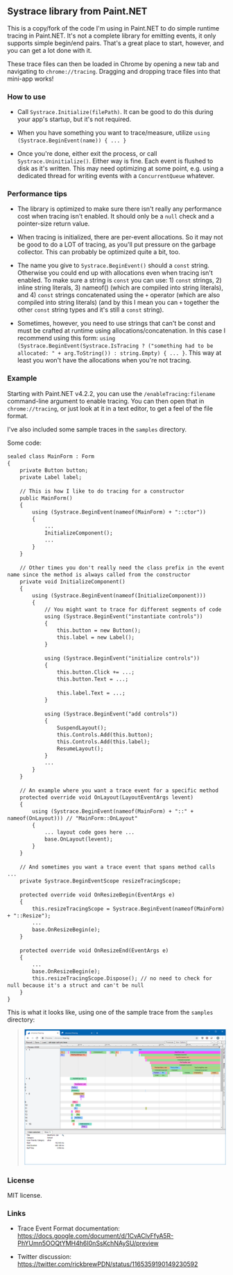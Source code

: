 ## Systrace library from Paint.NET

This is a copy/fork of the code I'm using in Paint.NET to do simple runtime tracing in Paint.NET. It's not a complete library for emitting events, it only supports simple begin/end pairs. That's a great place to start, however, and you can get a lot done with it.

These trace files can then be loaded in Chrome by opening a new tab and navigating to `chrome://tracing`. Dragging and dropping trace files into that mini-app works!

### How to use

- Call `Systrace.Initialize(filePath)`. It can be good to do this during your app's startup, but it's not required.

- When you have something you want to trace/measure, utilize `using (Systrace.BeginEvent(name)) { ... }`

- Once you're done, either exit the process, or call `Systrace.Uninitialize()`. Either way is fine. Each event is flushed to disk as it's written. This may need optimizing at some point, e.g. using a dedicated thread for writing events with a `ConcurrentQueue` whatever.

### Performance tips

- The library is optimized to make sure there isn't really any performance cost when tracing isn't enabled. It should only be a `null` check and a pointer-size return value.

- When tracing is initialized, there are per-event allocations. So it may not be good to do a LOT of tracing, as you'll put pressure on the garbage collector. This can probably be optimized quite a bit, too.

- The name you give to `Systrace.BeginEvent()` should a `const` string. Otherwise you could end up with allocations even when tracing isn't enabled. To make sure a string is `const` you can use: 1) `const` strings, 2) inline string literals, 3) nameof() (which are compiled into string literals), and 4) `const` strings concatenated using the `+` operator (which are also compiled into string literals) (and by this I mean you can `+` together the other `const` string types and it's still a `const` string).

- Sometimes, however, you need to use strings that can't be const and must be crafted at runtime using allocations/concatenation. In this case I recommend using this form: `using (Systrace.BeginEvent(Systrace.IsTracing ? ("something had to be allocated: " + arg.ToString()) : string.Empty) { ... }`. This way at least you won't have the allocations when you're not tracing.

### Example

Starting with Paint.NET v4.2.2, you can use the `/enableTracing:filename` command-line argument to enable tracing. You can then open that in `chrome://tracing`, or just look at it in a text editor, to get a feel of the file format.

I've also included some sample traces in the `samples` directory.

Some code:

```
sealed class MainForm : Form
{
    private Button button;
    private Label label;

    // This is how I like to do tracing for a constructor
    public MainForm()
    {
        using (Systrace.BeginEvent(nameof(MainForm) + "::ctor"))
        {
            ...
            InitializeComponent();
            ...
        }
    }

    // Other times you don't really need the class prefix in the event name since the method is always called from the constructor
    private void InitializeComponent()
    {
        using (Systrace.BeginEvent(nameof(InitializeComponent)))
        {
            // You might want to trace for different segments of code
            using (Systrace.BeginEvent("instantiate controls"))
            {
                this.button = new Button();
                this.label = new Label();
            }

            using (Systrace.BeginEvent("initialize controls"))
            {
                this.button.Click += ...;
                this.button.Text = ...;

                this.label.Text = ...;
            }

            using (Systrace.BeginEvent("add controls"))
            {
                SuspendLayout();
                this.Controls.Add(this.button);
                this.Controls.Add(this.label);
                ResumeLayout();
            }
            ...
        }
    }

    // An example where you want a trace event for a specific method
    protected override void OnLayout(LayoutEventArgs levent)
    {
        using (Systrace.BeginEvent(nameof(MainForm) + "::" + nameof(OnLayout))) // "MainForm::OnLayout"
        {
            ... layout code goes here ...
            base.OnLayout(levent);
        }
    }

    // And sometimes you want a trace event that spans method calls ...
    private Systrace.BeginEventScope resizeTracingScope;

    protected override void OnResizeBegin(EventArgs e)
    {
        this.resizeTracingScope = Systrace.BeginEvent(nameof(MainForm) + "::Resize");
        ...
        base.OnResizeBegin(e);
    }

    protected override void OnResizeEnd(EventArgs e)
    {
        ...
        base.OnResizeBegin(e);
        this.resizeTracingScope.Dispose(); // no need to check for null because it's a struct and can't be null
    }
}
```

This is what it looks like, using one of the sample trace from the `samples` directory:

> ![screenshot](/images/screenshot1.png)

### License

MIT license.

### Links

- Trace Event Format documentation: https://docs.google.com/document/d/1CvAClvFfyA5R-PhYUmn5OOQtYMH4h6I0nSsKchNAySU/preview

- Twitter discussion: https://twitter.com/rickbrewPDN/status/1165359190149230592